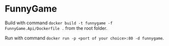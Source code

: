 # FunnyGame

Build with command `docker build -t funnygame -f FunnyGame.Api/Dockerfile .` from the root folder.

Run with command `docker run -p <port of your choice>:80 -d funnygame`.
